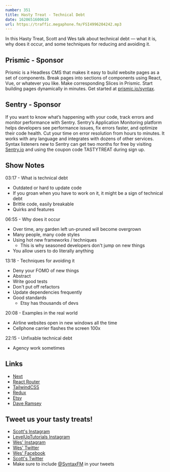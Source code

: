```yaml
---
number: 351
title: Hasty Treat - Technical Debt
date: 1620651600610
url: https://traffic.megaphone.fm/FSI4996204242.mp3
---
```


In this Hasty Treat, Scott and Wes talk about technical debt — what it is, why does it occur, and some techniques for reducing and avoiding it. 

## Prismic - Sponsor
Prismic is a Headless CMS that makes it easy to build website pages as a set of components. Break pages into sections of components using React, Vue, or whatever you like. Make corresponding Slices in Prismic. Start building pages dynamically in minutes. Get started at [prismic.io/syntax](https://prismic.io/syntax).

## Sentry - Sponsor
If you want to know what’s happening with your code, track errors and monitor performance with Sentry. Sentry’s Application Monitoring platform helps developers see performance issues, fix errors faster, and optimize their code health. Cut your time on error resolution from hours to minutes. It works with any language and integrates with dozens of other services. Syntax listeners new to Sentry can get two months for  free by visiting [Sentry.io](https://sentry.io) and using the coupon code TASTYTREAT during sign up.

## Show Notes
03:17 - What is technical debt
* Outdated or hard to update code
* If you groan when you have to work on it, it might be a sign of technical debt
* Brittle code, easily breakable
* Quirks and features

06:55 - Why does it occur
* Over time, any garden left un-pruned will become overgrown
* Many people, many code styles
* Using hot new frameworks / techniques
  * This is why seasoned developers don't jump on new things
* You allow users to do literally anything

13:18 - Techniques for avoiding it
* Deny your FOMO of new things
* Abstract
* Write good tests
* Don't put off refactors
* Update dependencies frequently
* Good standards
  * Etsy has thousands of devs

20:08 - Examples in the real world
* Airline websites open in new windows all the time
* Cellphone carrier flashes the screen 100x

22:15 - Unfixable technical debt
* Agency work sometimes

## Links
* [Next](https://nextjs.org/)
* [React Router](https://reactrouter.com/)
* [TailwindCSS](https://tailwindcss.com/)
* [Redux](https://redux.js.org/)
* [Etsy](https://www.etsy.com/)
* [Dave Ramsey](https://www.ramseysolutions.com/)

## Tweet us your tasty treats!
* [Scott's Instagram](https://www.instagram.com/stolinski/)
* [LevelUpTutorials Instagram](https://www.instagram.com/LevelUpTutorials/)
* [Wes' Instagram](https://www.instagram.com/wesbos/)
* [Wes' Twitter](https://twitter.com/wesbos)
* [Wes' Facebook](https://www.facebook.com/wesbos.developer)
* [Scott's Twitter](https://twitter.com/stolinski)
* Make sure to include [@SyntaxFM](https://twitter.com/SyntaxFM) in your tweets